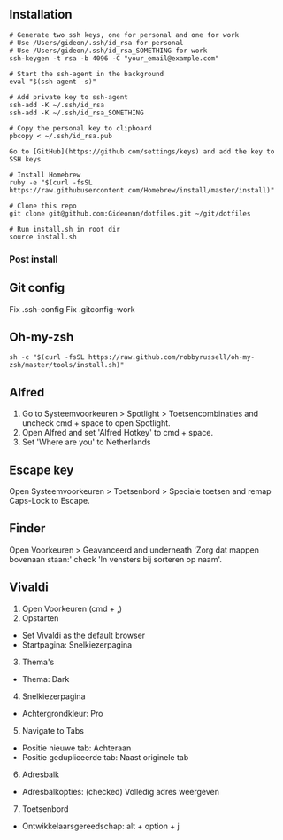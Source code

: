 ## Installation

```
# Generate two ssh keys, one for personal and one for work
# Use /Users/gideon/.ssh/id_rsa for personal
# Use /Users/gideon/.ssh/id_rsa_SOMETHING for work
ssh-keygen -t rsa -b 4096 -C "your_email@example.com"

# Start the ssh-agent in the background
eval "$(ssh-agent -s)"

# Add private key to ssh-agent
ssh-add -K ~/.ssh/id_rsa
ssh-add -K ~/.ssh/id_rsa_SOMETHING

# Copy the personal key to clipboard
pbcopy < ~/.ssh/id_rsa.pub

Go to [GitHub](https://github.com/settings/keys) and add the key to SSH keys

# Install Homebrew
ruby -e "$(curl -fsSL https://raw.githubusercontent.com/Homebrew/install/master/install)"

# Clone this repo
git clone git@github.com:Gideonnn/dotfiles.git ~/git/dotfiles

# Run install.sh in root dir
source install.sh
```

### Post install

## Git config

Fix .ssh-config
Fix .gitconfig-work

## Oh-my-zsh

```
sh -c "$(curl -fsSL https://raw.github.com/robbyrussell/oh-my-zsh/master/tools/install.sh)"
```

## Alfred

1. Go to Systeemvoorkeuren > Spotlight > Toetsencombinaties and uncheck cmd + space to open Spotlight.
2. Open Alfred and set 'Alfred Hotkey' to cmd + space.
3. Set 'Where are you' to Netherlands

## Escape key

Open Systeemvoorkeuren > Toetsenbord > Speciale toetsen and remap Caps-Lock to Escape.

## Finder

Open Voorkeuren > Geavanceerd and underneath 'Zorg dat mappen bovenaan staan:' check 'In vensters bij sorteren op naam'.

## Vivaldi

1. Open Voorkeuren (cmd + ,)
2. Opstarten

- Set Vivaldi as the default browser
- Startpagina: Snelkiezerpagina

3. Thema's

- Thema: Dark

4. Snelkiezerpagina

- Achtergrondkleur: Pro

5. Navigate to Tabs

- Positie nieuwe tab: Achteraan
- Positie gedupliceerde tab: Naast originele tab

6. Adresbalk

- Adresbalkopties: (checked) Volledig adres weergeven

7. Toetsenbord

- Ontwikkelaarsgereedschap: alt + option + j
